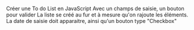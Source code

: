 Créer une To do List en JavaScript 
Avec un champs de saisie, un bouton pour valider 
La liste se créé au fur et à mesure qu'on rajoute les éléments. 
La date de saisie doit apparaitre, ainsi qu'un bouton type "Checkbox" 
